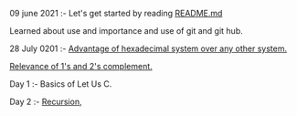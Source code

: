 09 june 2021 :- Let's get started by reading [README.md](https://github.com/cleanhand/phase-1-SWAPNIL-7-MSD/blob/main/README.md)

Learned about use and importance and use of git and git hub.

28 July 0201 :- [Advantage of hexadecimal system over any other system.](https://github.com/cleanhand/phase-1-SWAPNIL-7-MSD/blob/main/Preference%201's%20or%202's%20complement.md)

[Relevance of 1's and 2's complement.](https://github.com/cleanhand/phase-1-SWAPNIL-7-MSD/blob/main/Relevance%20of%201's%20complement%20%26%202's%20complement.md)

Day 1 :- Basics of Let Us C.

Day 2 :- [Recursion](https://github.com/cleanhand/phase-1-SWAPNIL-7-MSD/blob/main/recursion.md), 
